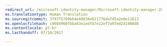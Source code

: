 ```yaml
---
redirect_url: /microsoft-identity-manager/Microsoft-identity-manager-2016-sp1-release-notes
ms.translationtype: Human Translation
ms.sourcegitcommit: 3797f5789bb4e48836eb21776dafd5a2e0e11613
ms.openlocfilehash: c9084960fbba43e1edf87e12ef7a97ed2d1988d0
ms.contentlocale: pt-br
ms.lasthandoff: 07/10/2017

---
```


